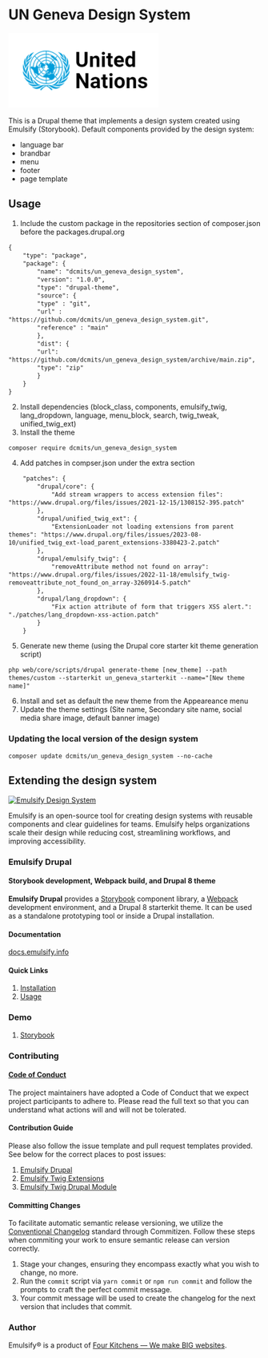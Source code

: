 # UN Geneva Design System
<p><img src="screenshot.png" /></p>

This is a Drupal theme that implements a design system created using Emulsify (Storybook).
Default components provided by the design system:
- language bar
- brandbar
- menu
- footer
- page template

## Usage
1. Include the custom package in the repositories section of composer.json before the packages.drupal.org
```
{
    "type": "package",
    "package": {
        "name": "dcmits/un_geneva_design_system",
        "version": "1.0.0",
        "type": "drupal-theme",
        "source": {
        "type" : "git",
        "url" : "https://github.com/dcmits/un_geneva_design_system.git",
        "reference" : "main"
        },
        "dist": {
        "url": "https://github.com/dcmits/un_geneva_design_system/archive/main.zip",
        "type": "zip"
        }
    }
}
```
2. Install dependencies (block_class, components, emulsify_twig, lang_dropdown, language, menu_block, search, twig_tweak, unified_twig_ext)
3. Install the theme
```
composer require dcmits/un_geneva_design_system
```
4. Add patches in compser.json under the extra section
```
    "patches": {
        "drupal/core": {
            "Add stream wrappers to access extension files": "https://www.drupal.org/files/issues/2021-12-15/1308152-395.patch"
        },
        "drupal/unified_twig_ext": {
            "ExtensionLoader not loading extensions from parent themes": "https://www.drupal.org/files/issues/2023-08-10/unified_twig_ext-load_parent_extensions-3380423-2.patch"
        },
        "drupal/emulsify_twig": {
            "removeAttribute method not found on array": "https://www.drupal.org/files/issues/2022-11-18/emulsify_twig-removeattribute_not_found_on_array-3260914-5.patch"
        },
        "drupal/lang_dropdown": {
            "Fix action attribute of form that triggers XSS alert.": "./patches/lang_dropdown-xss-action.patch"
        }
    }
```
5. Generate new theme (using the Drupal core starter kit theme generation script)
```
php web/core/scripts/drupal generate-theme [new_theme] --path themes/custom --starterkit un_geneva_starterkit --name="[New theme name]"
```
6. Install and set as default the new theme from the Appeareance menu
7. Update the theme settings (Site name, Secondary site name, social media share image, default banner image)

### Updating the local version of the design system
```
composer update dcmits/un_geneva_design_system --no-cache
```

## Extending the design system

[![Emulsify Design System](https://user-images.githubusercontent.com/409903/170579210-327abcdd-2c98-4922-87bb-36446a4cc013.svg)](https://www.emulsify.info/)

Emulsify is an open-source tool for creating design systems with reusable components and clear guidelines for teams. Emulsify helps organizations scale their design while reducing cost, streamlining workflows, and improving accessibility.

### Emulsify Drupal

#### Storybook development, Webpack build, and Drupal 8 theme

**Emulsify Drupal** provides a [Storybook](https://storybook.js.org/) component library, a [Webpack](https://webpack.js.org/) development environment, and a Drupal 8 starterkit theme. It can be used as a standalone prototyping tool or inside a Drupal installation.

#### Documentation

[docs.emulsify.info](https://docs.emulsify.info/)

#### Quick Links

1. [Installation](https://docs.emulsify.info/installation/design-system)
2. [Usage](https://docs.emulsify.info/usage/commands)

### Demo

1. [Storybook](http://storybook.emulsify.info/)

### Contributing

#### [Code of Conduct](https://github.com/emulsify-ds/emulsify-drupal/blob/master/CODE_OF_CONDUCT.md)

The project maintainers have adopted a Code of Conduct that we expect project participants to adhere to. Please read the full text so that you can understand what actions will and will not be tolerated.

#### Contribution Guide

Please also follow the issue template and pull request templates provided. See below for the correct places to post issues:

1. [Emulsify Drupal](https://github.com/emulsify-ds/emulsify-drupal/issues)
2. [Emulsify Twig Extensions](https://github.com/emulsify-ds/emulsify-twig-extensions/issues)
3. [Emulsify Twig Drupal Module](https://www.drupal.org/project/issues/emulsify_twig)

#### Committing Changes

To facilitate automatic semantic release versioning, we utilize the [Conventional Changelog](https://github.com/conventional-changelog/conventional-changelog) standard through Commitizen. Follow these steps when commiting your work to ensure semantic release can version correctly.

1. Stage your changes, ensuring they encompass exactly what you wish to change, no more.
2. Run the `commit` script via `yarn commit` or `npm run commit` and follow the prompts to craft the perfect commit message.
3. Your commit message will be used to create the changelog for the next version that includes that commit.

### Author

Emulsify&reg; is a product of [Four Kitchens &mdash; We make BIG websites](https://fourkitchens.com).
